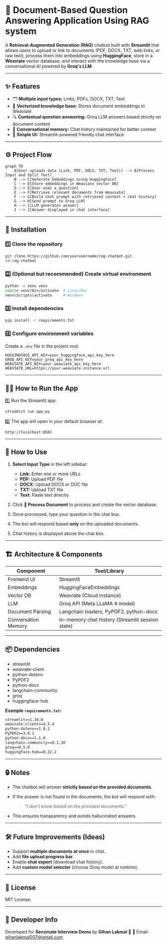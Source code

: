 # 🧠  Document-Based Question Answering Application Using RAG system

A **Retrieval-Augmented Generation (RAG)** chatbot built with **Streamlit** that allows users to upload or link to documents (PDF, DOCX, TXT, web links, or raw text), process them into embeddings using **HuggingFace**, store in a **Weaviate** vector database, and interact with the knowledge base via a conversational AI powered by **Groq's LLM**.

---

## ✨ Features

* 🗂️ **Multiple input types:** Links, PDFs, DOCX, TXT, Text
* 🧠 **Vectorized knowledge base:** Stores document embeddings in Weaviate
* 🔍 **Contextual question answering:** Groq LLM answers based strictly on document content
* 💬 **Conversational memory:** Chat history maintained for better context
* 🚀 **Simple UI:** Streamlit-powered friendly chat interface

---

## ⚙️ Project Flow

```mermaid
graph TD
    A[User uploads data (Link, PDF, DOCX, TXT, Text)] --> B[Process Input and Split Text]
    B --> C[Generate Embeddings using HuggingFace]
    C --> D[Store embeddings in Weaviate vector DB]
    D --> E[User asks a question]
    E --> F[Retrieve relevant documents from Weaviate]
    F --> G[Build chat prompt with retrieved context + chat history]
    G --> H[Send prompt to Groq LLM]
    H --> I[LLM generates answer]
    I --> J[Answer displayed in chat interface]
```

---

## 🚀 Installation

### 1️⃣ Clone the repository

```bash
git clone https://github.com/yourusername/rag-chatbot.git
cd rag-chatbot
```

### 2️⃣ (Optional but recommended) Create virtual environment

```bash
python -m venv venv
source venv/bin/activate  # Linux/Mac
venv\Scripts\activate     # Windows
```

### 3️⃣ Install dependencies

```bash
pip install -r requirements.txt
```

### 4️⃣ Configure environment variables

Create a `.env` file in the project root:

```env
HUGGINGFACE_API_KEY=your_huggingface_api_key_here
GROQ_API_KEY=your_groq_api_key_here
WEAVIATE_API_KEY=your_weaviate_api_key_here
WEAVIATE_URL=https://your-weaviate-instance-url
```

---

## 🏃‍♂️ How to Run the App

1️⃣ Run the Streamlit app:

```bash
streamlit run app.py
```

2️⃣ The app will open in your default browser at:

```
http://localhost:8501
```

---

## 📝 How to Use

1. **Select Input Type** in the left sidebar:

   * **Link:** Enter one or more URLs
   * **PDF:** Upload PDF file
   * **DOCX:** Upload DOCX or DOC file
   * **TXT:** Upload TXT file
   * **Text:** Paste text directly
2. Click **🚀 Process Document** to process and create the vector database.
3. Once processed, type your question in the chat box.
4. The bot will respond based **only** on the uploaded documents.
5. Chat history is displayed above the chat box.

---

## 🏗️ Architecture & Components

| Component           | Tool/Library                                     |
| ------------------- | ------------------------------------------------ |
| Frontend UI         | Streamlit                                        |
| Embeddings          | HuggingFaceEmbeddings                            |
| Vector DB           | Weaviate (Cloud instance)                        |
| LLM                 | Groq API (Meta LLaMA 4 model)                    |
| Document Parsing    | Langchain loaders, PyPDF2, python-docx           |
| Conversation Memory | In-memory chat history (Streamlit session state) |

---

## 📦 Dependencies

* streamlit
* weaviate-client
* python-dotenv
* PyPDF2
* python-docx
* langchain-community
* groq
* huggingface-hub

**Example `requirements.txt`:**

```txt
streamlit==1.34.0
weaviate-client==4.5.4
python-dotenv==1.0.1
PyPDF2==3.0.1
python-docx==1.1.0
langchain-community==0.1.30
groq==0.5.0
huggingface-hub==0.22.2
```

---

## 🔒 Notes

* The chatbot will answer **strictly based on the provided documents**.

* If the answer is not found in the documents, the bot will respond with:

  > *"I don't know based on the provided documents."*

* This ensures transparency and avoids hallucinated answers.

---

## 🛠️ Future Improvements (Ideas)

* Support **multiple documents at once** in chat.
* Add **file upload progress bar**.
* Enable **chat export** (download chat history).
* Add **custom model selector** (choose Groq model at runtime).

---

## 📝 License

MIT License.

---

## 👤 Developer Info

Developed for **Senzmate Interview Demo** by **Gihan Lakmal** 🚀
📧 Email: gihanlakmal007@gmail.com


